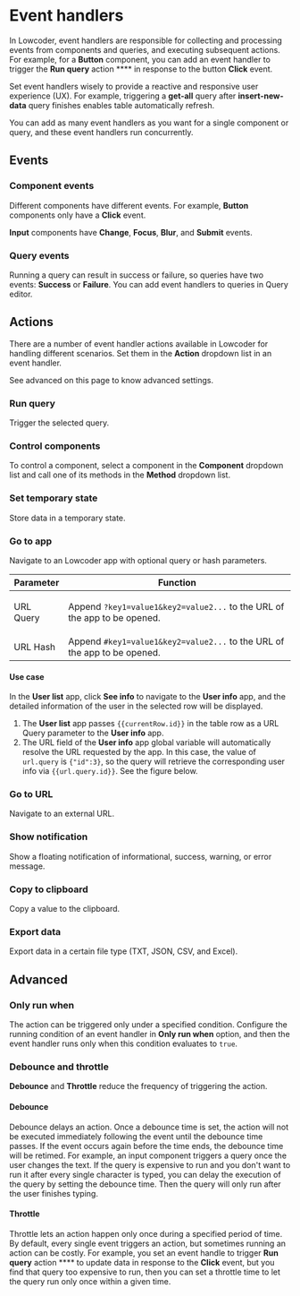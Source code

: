 # Event handlers

In Lowcoder, event handlers are responsible for collecting and processing events from components and queries, and executing subsequent actions. For example, for a **Button** component, you can add an event handler to trigger the **Run query** action \*\*\*\* in response to the button **Click** event.

Set event handlers wisely to provide a reactive and responsive user experience (UX). For example, triggering a **get-all** query after **insert-new-data** query finishes enables table automatically refresh.

You can add as many event handlers as you want for a single component or query, and these event handlers run concurrently.

## Events

### Component events

Different components have different events. For example, **Button** components only have a **Click** event.

**Input** components have **Change**, **Focus**, **Blur**, and **Submit** events.

### Query events

Running a query can result in success or failure, so queries have two events: **Success** or **Failure**. You can add event handlers to queries in Query editor.

## Actions

There are a number of event handler actions available in Lowcoder for handling different scenarios. Set them in the **Action** dropdown list in an event handler.

See advanced on this page to know advanced settings.

### Run query

Trigger the selected query.

### Control components

To control a component, select a component in the **Component** dropdown list and call one of its methods in the **Method** dropdown list.

### Set temporary state

Store data in a temporary state.

### Go to app

Navigate to an Lowcoder app with optional query or hash parameters.

| Parameter            | Function                                                                                            |
| -------------------- | --------------------------------------------------------------------------------------------------- |
| <p>URL Query<br></p> | <p>Append <code>?key1=value1&#x26;key2=value2...</code> to the URL of the app to be opened.<br></p> |
| URL Hash             | Append `#key1=value1&key2=value2...` to the URL of the app to be opened.                            |

#### **Use case**

In the **User list** app, click **See info** to navigate to the **User info** app, and the detailed information of the user in the selected row will be displayed.

1. The **User list** app passes `{{currentRow.id}}` in the table row as a URL Query parameter to the **User info** app.
2. The URL field of the **User info** app global variable will automatically resolve the URL requested by the app. In this case, the value of `url.query` is `{"id":3}`, so the query will retrieve the corresponding user info via `{{url.query.id}}`. See the figure below.

### Go to URL

Navigate to an external URL.

### Show notification

Show a floating notification of informational, success, warning, or error message.

### Copy to clipboard

Copy a value to the clipboard.

### Export data

Export data in a certain file type (TXT, JSON, CSV, and Excel).

## Advanced

### Only run when

The action can be triggered only under a specified condition. Configure the running condition of an event handler in **Only run when** option, and then the event handler runs only when this condition evaluates to `true`.

### Debounce and throttle

**Debounce** and **Throttle** reduce the frequency of triggering the action.

#### **Debounce**

Debounce delays an action. Once a debounce time is set, the action will not be executed immediately following the event until the debounce time passes. If the event occurs again before the time ends, the debounce time will be retimed. For example, an input component triggers a query once the user changes the text. If the query is expensive to run and you don't want to run it after every single character is typed, you can delay the execution of the query by setting the debounce time. Then the query will only run after the user finishes typing.

#### **Throttle**

Throttle lets an action happen only once during a specified period of time. By default, every single event triggers an action, but sometimes running an action can be costly. For example, you set an event handle to trigger **Run query** action \*\*\*\* to update data in response to the **Click** event, but you find that query too expensive to run, then you can set a throttle time to let the query run only once within a given time.
